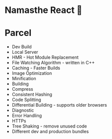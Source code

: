 # Namasthe React 🚀

# Parcel
- Dev Build
- Local Server
- HMR - Hot Module Replacement
- File Watching Algorithm - written in C++
- Caching - Faster Builds
- Image Optimization
- Minification
- Building
- Compress
- Consistent Hashing
- Code Splitting
- Differential Building - supports older browsers
- Diagnostic
- Error Handling
- HTTPs 
- Tree Shaking - remove unused code
- Different dev and production bundles